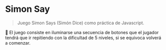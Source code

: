 # Simon Say

> Juego Simon Says (Simón Dice) como práctica de Javascript.

👾 El juego consiste en iluminarse una secuencia de botones que el jugador tendrá que ir repitiendo con la dificultad de 5 niveles, si se equivoca volverá a comenzar.